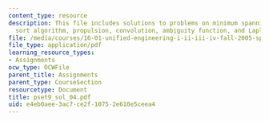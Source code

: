 ```yaml
---
content_type: resource
description: This file includes solutions to problems on minimum spanning tree, bubble
  sort algorithm, propulsion, convolution, ambiguity function, and Laplace transform.
file: /media/courses/16-01-unified-engineering-i-ii-iii-iv-fall-2005-spring-2006/e4eb0aee3ac7ce2f10752e610e5ceea4_pset9_sol_04.pdf
file_type: application/pdf
learning_resource_types:
- Assignments
ocw_type: OCWFile
parent_title: Assignments
parent_type: CourseSection
resourcetype: Document
title: pset9_sol_04.pdf
uid: e4eb0aee-3ac7-ce2f-1075-2e610e5ceea4
---
```

